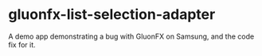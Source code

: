 # gluonfx-list-selection-adapter
A demo app demonstrating a bug with GluonFX on Samsung, and the code fix for it. 
